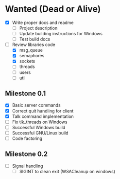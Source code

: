 # Wanted (Dead or Alive)

- [x] Write proper docs and readme
  + [ ] Project description
  + [ ] Update building instructions for Windows
  + [ ] Test build docs
- [ ] Review libraries code
  + [x] msg_queue
  + [x] semaphores
  + [x] sockets
  + [ ] threads
  + [ ] users
  + [ ] util

## Milestone 0.1
- [x] Basic server commands
- [x] Correct quit handling for client
- [x] Talk command implementation
- [ ] Fix tlk_threads on Windows
- [ ] Successful Windows build
- [ ] Successful GNU/Linux build
- [ ] Code factoring

## Milestone 0.2
- [ ] Signal handling
  + [ ] SIGINT to clean exit (WSACleanup on windows)
